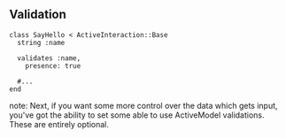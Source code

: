##  Validation

    class SayHello < ActiveInteraction::Base
      string :name

      validates :name,
        presence: true

      #...
    end

note:
    Next, if you want some more control over the data which gets input, you've got the ability to set some  able to use
    ActiveModel validations. These are entirely optional.
